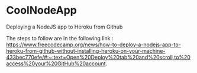 # CoolNodeApp

Deploying  a NodeJS app to Heroku from Github

The steps to follow are in the following link : 
https://www.freecodecamp.org/news/how-to-deploy-a-nodejs-app-to-heroku-from-github-without-installing-heroku-on-your-machine-433bec770efe/#:~:text=Open%20Deploy%20tab%20and%20scroll,to%20access%20your%20GitHub%20account.
